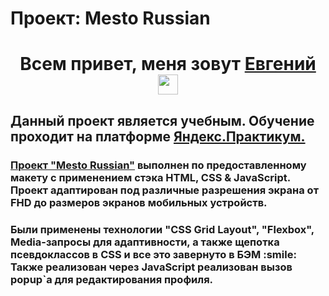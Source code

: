 # Проект: Mesto Russian

<h1 align="center">Всем привет, меня зовут <a href="https://github.com/MacroZip" target="_blank">Евгений</a>
<img src="https://github.com/blackcater/blackcater/raw/main/images/Hi.gif" height="32"/></h1>
<h2 align="left">Данный проект является учебным. Обучение проходит на платформе <a href="https://practicum.yandex.ru/" target="_blank">Яндекс.Практикум.</a></h2>
<h3 align="left"><a href="https://macrozip.github.io/mesto" target="_blank">Проект "Mesto Russian"</a> выполнен по предоставленному макету с применением стэка HTML, CSS & JavaScript. Проект адаптирован под различные разрешения экрана от FHD до размеров экранов мобильных устройств.</h3>
<h3 align="left"> Были применены технологии "CSS Grid Layout", "Flexbox", Media-запросы для адаптивности, а также щепотка псевдоклассов в CSS и все это завернуто в БЭМ :smile:
Также реализован через JavaScript реализован вызов popup`а для редактирования профиля.
</h3>
